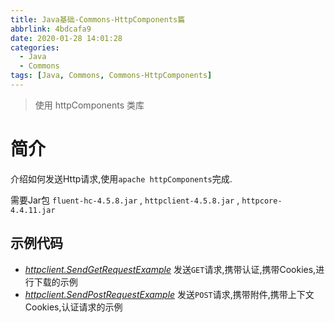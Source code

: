 ```yaml
---
title: Java基础-Commons-HttpComponents篇
abbrlink: 4bdcafa9
date: 2020-01-28 14:01:28
categories:
  - Java
  - Commons
tags: [Java, Commons, Commons-HttpComponents]
---
```


> 使用 httpComponents 类库

<!-- more -->



# 简介

介绍如何发送Http请求,使用`apache httpComponents`完成.

需要Jar包 `fluent-hc-4.5.8.jar` , `httpclient-4.5.8.jar` , `httpcore-4.4.11.jar`



## 示例代码

* [*httpclient.SendGetRequestExample*][1]      发送`GET`请求,携带认证,携带Cookies,进行下载的示例
* [*httpclient.SendPostRequestExample*][2]     发送`POST`请求,携带附件,携带上下文Cookies,认证请求的示例





[1]: https://github.com/jionjion/JAVA_WorkSpace/blob/master/JavaBase/src/commons/httpComponents/httpclient/SendGetRequestExample.java
[2]:https://github.com/jionjion/JAVA_WorkSpace/blob/master/JavaBase/src/commons/httpComponents/httpclient/SendPostRequestExample.java

